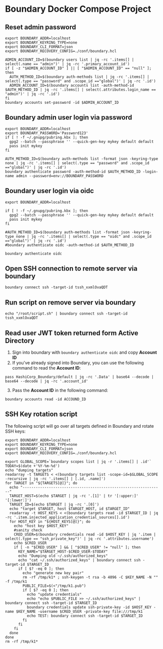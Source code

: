 # Boundary Docker Compose Project


## Reset admin password

```
export BOUNDARY_ADDR=localhost
export BOUNDARY_KEYRING_TYPE=none
export BOUNDARY_CLI_FORMAT=json
export BOUNDARY_RECOVERY_CONFIG=./conf/boundary.hcl

ADMIN_ACCOUNT_ID=$(boundary users list | jq -rc '.items[] | select(.name == "admin")' | jq -rc '.primary_account_id')
if [ -z "$ADMIN_ACCOUNT_ID" ] || [ "$ADMIN_ACCOUNT_ID" == "null" ]; then
  AUTH_METHOD_ID=$(boundary auth-methods list | jq -rc '.items[] | select(.type == "password" and .scope_id =="global")' | jq -rc '.id')
  ADMIN_ACCOUNT_ID=$(boundary accounts list -auth-method-id $AUTH_METHOD_ID | jq -rc '.items[] | select(.attributes.login_name == "admin")' | jq -rc '.id')
fi
boundary accounts set-password -id $ADMIN_ACCOUNT_ID
```

## Boundary admin user login via password

```
export BOUNDARY_ADDR=localhost
export BOUNDARY_PASSWORD='Password123'
if [ ! -f ~/.gnupg/pubring.kbx ]; then
  gpg2 --batch --passphrase '' --quick-gen-key mykey default default
  pass init mykey
fi

AUTH_METHOD_ID=$(boundary auth-methods list -format json -keyring-type none | jq -rc '.items[] | select(.type == "password" and .scope_id =="global")' | jq -rc '.id')
boundary authenticate password -auth-method-id $AUTH_METHOD_ID -login-name admin --password=env://BOUNDARY_PASSWORD
```

## Boundary user login via oidc

```
export BOUNDARY_ADDR=localhost

if [ ! -f ~/.gnupg/pubring.kbx ]; then
  gpg2 --batch --passphrase '' --quick-gen-key mykey default default
  pass init mykey
fi

#AUTH_METHOD_ID=$(boundary auth-methods list -format json -keyring-type none | jq -rc '.items[] | select(.type == "oidc" and .scope_id =="global")' | jq -rc '.id')
#boundary authenticate oidc -auth-method-id $AUTH_METHOD_ID

boundary authenticate oidc
```

## Open SSH connection to remote server via boundary

```
boundary connect ssh -target-id tssh_xxmlOvaQDT
```

## Run script on remove server via boundary

```
echo "/root/script.sh" | boundary connect ssh -target-id tssh_xxmlOvaQDT
```

## Read user JWT token returned form Active Directory
1. Sign into boundary with ``boundary authenticate oidc`` and copy **Account ID**
2. If you've already signed into Boundary, you can use the following command to read the **Account ID**:
```
pass HashiCorp_Boundary/default | jq -rc '.Data' | base64 --decode | base64 --decode | jq -rc '.account_id'
```
3. Pass the **Account ID** in the following command:
```
boundary accounts read -id ACCOUND_ID
```

## SSH Key rotation script

The following script will go over all targets defined in Boundary and rotate SSH keys:

```
export BOUNDARY_ADDR=localhost
export BOUNDARY_KEYRING_TYPE=none
export BOUNDARY_CLI_FORMAT=json
export BOUNDARY_RECOVERY_CONFIG=./conf/boundary.hcl

export GLOBAL_SCOPE=`boundary scopes list | jq -r '.items[] | .id'`
TODAY=$(date +'%Y-%m-%d')
echo "dumping targets"
readarray -t TARGETS < <(boundary targets list -scope-id=$GLOBAL_SCOPE -recursive | jq -rc '.items[] | [.id, .name]')
for TARGET in "${TARGETS[@]}"; do
  echo "----------------------------------------------------------------"
  TARGET_HOST=$(echo $TARGET | jq -rc '.[1]' | tr '[:upper:]' '[:lower:]')
  TARGET_ID=$(echo $TARGET | jq -rc '.[0]')
  echo "target $TARGET, host $TARGET_HOST, id $TARGET_ID"
  readarray -t HOST_KEYS < <(boundary targets read -id $TARGET_ID | jq -rc '.item.injected_application_credential_sources[].id')
  for HOST_KEY in "${HOST_KEYS[@]}"; do
    echo "host key $HOST_KEY"
    #sanity check
    CRED_USER=$(boundary credentials read -id $HOST_KEY | jq '.item | select(.type == "ssh_private_key")' | jq -rc '.attributes.username')
    echo $CRED_USER
    if [ -n "$CRED_USER" ] && [ "$CRED_USER" != "null" ]; then
      KEY_NAME="$TARGET_HOST-$CRED_USER-$TODAY"
      echo "Dumping old ~/.ssh/authorized_keys" 
      echo "cat ~/.ssh/authorized_keys" | boundary connect ssh -target-id $TARGET_ID
      if [ $? -eq 0 ]; then
        echo "generate new key pair"
        rm -rf /tmp/k1* ; ssh-keygen -t rsa -b 4096 -C $KEY_NAME -N "" -f /tmp/k1
        PUBLIC_FILE=$(<"/tmp/k1.pub")
        if [ $? -eq 0 ]; then
          echo "update credentials"
          echo "echo $PUBLIC_FILE >> ~/.ssh/authorized_keys" | boundary connect ssh -target-id $TARGET_ID
          boundary credentials update ssh-private-key -id $HOST_KEY -name $KEY_NAME -username $CRED_USER -private-key file:///tmp/k1
          echo TEST: boundary connect ssh -target-id $TARGET_ID
        fi
      fi
    fi
  done
done
rm -rf /tmp/k1*
```
